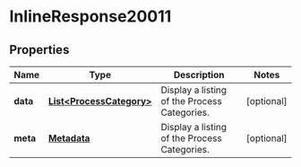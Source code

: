 
# InlineResponse20011

## Properties
Name | Type | Description | Notes
------------ | ------------- | ------------- | -------------
**data** | [**List&lt;ProcessCategory&gt;**](ProcessCategory.md) | Display a listing of the Process Categories. |  [optional]
**meta** | [**Metadata**](.md) | Display a listing of the Process Categories. |  [optional]




